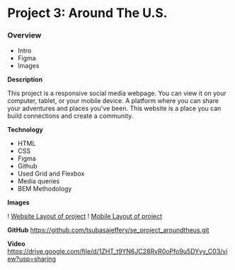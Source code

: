 # Project 3: Around The U.S.

### Overview

- Intro
- Figma
- Images

**Description**

This project is a responsive social media webpage. You can view it on your computer, tablet, or your mobile device. A platform where you can share your adventures and places you've been. This website is a place you can build connections and create a community.

**Technology**

- HTML
- CSS
- Figma
- Github
- Used Grid and Flexbox
- Media queries
- BEM Methodology

**Images**

! [Website Layout of project](./images/Website-Layout.png)
! [Mobile Layout of project](./images/Mobile-Layout.png)

**GitHub**
https://github.com/tsubasajeffery/se_project_aroundtheus.git

**Video**
https://drive.google.com/file/d/1ZHT_t9YN6JC28RvR0oPfo9u5DYvy_C03/view?usp=sharing
